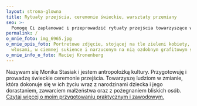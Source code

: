 ```yaml
---
layout: strona-glowna
title: Rytuały przejścia, ceremonie świeckie, warsztaty przemiany
seo: >-
  Pomogę Ci zaplanować i przeprowadzić rytuały przejścia towarzyszące ważnym momentom Twojego życia: powitaniu dziecka, ślubowi, dorastaniu, pożegnaniu bliskich osób.
permalink: /
o_mnie_foto: img_6965.jpg
o_mnie_opis_foto: Portretowe zdjęcie, stojącej na tle zieleni kobiety, z rozpuszczonymi
  włosami, w ciemnej sukience i narzuconym na nią ozdobnym grafitowym szalu.
o_mnie_info_o_foto: Maciej Kronenberg
---
```

Nazywam się Monika Stasiak i jestem antropolożką kultury. Przygotowuję i prowadzę świeckie ceremonie przejścia. Towarzyszę ludziom w zmianie, która dokonuje się w ich życiu wraz z narodzinami dziecka i jego dorastaniem, zawarciem małżeństwa oraz z pożegnaniem bliskich osób. [Czytaj więcej o moim przygotowaniu praktycznym i zawodowym.](/o-mnie/)